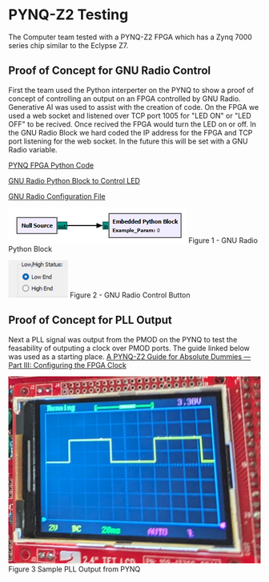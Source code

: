 # **PYNQ-Z2 Testing**

The Computer team tested with a PYNQ-Z2 FPGA which has a Zynq 7000 series chip similar to the Eclypse Z7.

## Proof of Concept for GNU Radio Control

First the team used the Python interperter on the PYNQ to show a proof of concept of controlling an output on an FPGA controlled by GNU Radio.  Generative AI was used to assist with the creation of code.  On the FPGA we used a web socket and listened over TCP port 1005 for "LED ON" or "LED OFF" to be recived.  Once recived the FPGA would turn the LED on or off.
In the GNU Radio Block we hard coded the IP address for the FPGA and TCP port listening for the web socket.  In the future this will be set with a GNU Radio variable.

[PYNQ FPGA Python Code](https://github.com/Eskdagoat/Qorvo_F24_SD/blob/main/GNU_Radio/Pynq/PYNQ_LED_Listner.py)

[GNU Radio Python Block to Control LED](https://github.com/Eskdagoat/Qorvo_F24_SD/blob/main/GNU_Radio/Pynq/LED_Test_epy_block_1.py)

[GNU Radio Configuration File](https://github.com/Eskdagoat/Qorvo_F24_SD/blob/main/GNU_Radio/Pynq/LED_Test.grc)



![Figure 1 - GNU Radio Python Block](Images/GNU_RADIO_Flow_FPGA_1.png)
Figure 1 - GNU Radio Python Block

![Figure 2 - GNU Radio Control Button](Images/GNU_RADIO_Flow_FPGA_2.png)
Figure 2 - GNU Radio Control Button

## Proof of Concept for PLL Output

Next a PLL signal was output from the PMOD on the PYNQ to test the feasability of outputing a clock over PMOD ports.  The guide linked below was used as a starting place.
[A PYNQ-Z2 Guide for Absolute Dummies — Part III: Configuring the FPGA Clock](https://blog.umer-farooq.com/a-pynq-z2-guide-for-absolute-dummies-part-iii-tick-tock-using-fpga-clock-33a34ef3f51a)

![PYNQ-Z2 PLL Output](Images/PYNQ_PLL_1.jpg)
Figure 3 Sample PLL Output from PYNQ

